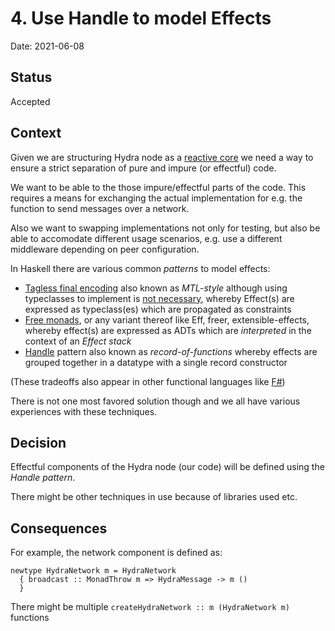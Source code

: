 # 4. Use Handle to model Effects

Date: 2021-06-08

## Status

Accepted

## Context

Given we are structuring Hydra node as a [reactive core](0002-reactive-core) we need a way to ensure a strict separation of pure and impure (or effectful) code.

We want to be able to the those impure/effectful parts of the code. This requires a means for exchanging the actual implementation for e.g. the function to send messages over a network.

Also we want to swapping implementations not only for testing, but also be able
to accomodate different usage scenarios, e.g. use a different middleware
depending on peer configuration.

In Haskell there are various common _patterns_ to model effects:
  * [Tagless final encoding](http://okmij.org/ftp/tagless-final/index.html) also known as _MTL-style_ although using typeclasses to implement is [not necessary](https://www.foxhound.systems/blog/final-tagless/), whereby Effect(s) are expressed as typeclass(es) which are propagated as constraints
  * [Free monads](https://reasonablypolymorphic.com/blog/freer-monads/), or any variant thereof like Eff, freer, extensible-effects, whereby effect(s) are expressed as ADTs which are _interpreted_ in the context of an _Effect stack_
  * [Handle](https://jaspervdj.be/posts/2018-03-08-handle-pattern.html) pattern also known as _record-of-functions_ whereby effects are grouped together in a datatype with a single record constructor

(These tradeoffs also appear in other functional languages like
[F#](https://medium.com/@dogwith1eye/prefer-records-of-functions-to-interfaces-d6413af4d2c3))

There is not one most favored solution though and we all have various
experiences with these techniques.

## Decision

Effectful components of the Hydra node (our code) will be defined using the _Handle pattern_.

There might be other techniques in use because of libraries used etc.

## Consequences

For example, the network component is defined as:
  ```
  newtype HydraNetwork m = HydraNetwork
    { broadcast :: MonadThrow m => HydraMessage -> m ()
    }
  ```
There might be multiple `createHydraNetwork :: m (HydraNetwork m)` functions
